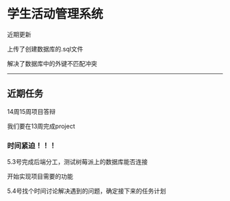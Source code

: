 # 学生活动管理系统
近期更新

上传了创建数据库的.sql文件

解决了数据库中的外键不匹配冲突

---

## 近期任务

14周15周项目答辩

我们要在13周完成project

### 时间紧迫！！！

5.3号完成后端分工，测试树莓派上的数据库能否连接

开始实现项目需要的功能

5.4号找个时间讨论解决遇到的问题，确定接下来的任务计划

